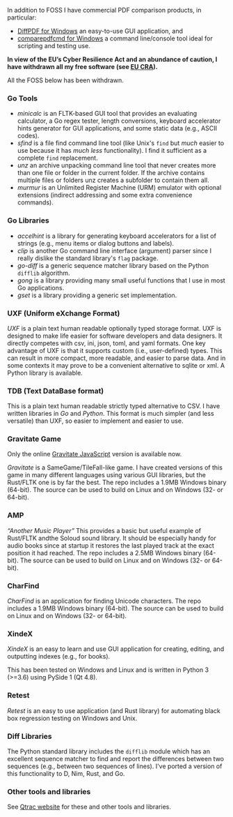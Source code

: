 In addition to FOSS I have commercial PDF comparison products, in particular:
- [DiffPDF for Windows](https://www.qtrac.eu/diffpdf.html) an easy-to-use GUI application, and
- [comparepdfcmd for Windows](https://www.qtrac.eu/comparepdfcmd.html) a command line/console tool ideal for scripting and testing use.

**In view of the EU’s Cyber Resilience Act and an abundance of caution, I
have withdrawn all my free software (see
[EU CRA](https://en.wikipedia.org/wiki/Cyber_Resilience_Act#Criticism)).**

All the FOSS below has been withdrawn.

### Go Tools

- *minicalc* is an FLTK-based GUI tool that provides an evaluating calculator, a Go regex tester, length conversions, keyboard accelerator hints generator for GUI applications, and some static data (e.g., ASCII codes).
- *sfind* is a file find command line tool (like Unix's `find` but _much_ easier to use because it has _much less_ functionality). I find it sufficient as a complete `find` replacement.
- *unz* an archive unpacking command line tool that never creates more than one file or folder in the current folder. If the archive contains multiple files or folders unz creates a subfolder to contain them all.
- *murmur* is an Unlimited Register Machine (URM) emulator with optional extensions (indirect addressing and some extra convenience commands).

### Go Libraries

- *accelhint* is a library for generating keyboard accelerators for a list of strings (e.g., menu items or dialog buttons and labels).
- *clip* is another Go command line interface (argument) parser since I really dislike the standard library's `flag` package.
- *go-diff* is a generic sequence matcher library based on the Python `difflib` algorithm.
- *gong* is a library providing many small useful functions that I use in most Go applications.
- *gset* is a library providing a generic set implementation.

### UXF (Uniform eXchange Format)

*UXF* is a plain text human readable optionally typed storage format. UXF is designed to make life easier for software developers and data designers. It directly competes with csv, ini, json, toml, and yaml formats. One key advantage of UXF is that it supports custom (i.e., user-defined) types. This can result in more compact, more readable, and easier to parse data. And in some contexts it may prove to be a convenient alternative to sqlite or xml. A Python
library is available.

### TDB (Text DataBase format)

This is a plain text human readable strictly typed alternative to CSV. I have written libraries in
*Go* and *Python*. This format is much simpler (and less versatile) than UXF, so easier to implement and easier to use.

### Gravitate Game

Only the online [Gravitate JavaScript](https://www.qtrac.eu/gravitate.html) version is available now.

*Gravitate* is a SameGame/TileFall-like game.
I have created versions of this game in many different languages using various GUI libraries, but the Rust/FLTK one is by far the best.
The repo includes a 1.9MB Windows binary (64-bit).
The source can be used to build on Linux and on Windows (32- or 64-bit).

### AMP 
*“Another Music Player”*
This provides a basic but useful example of Rust/FLTK andthe Soloud sound library.
It should be especially handy for audio books since at startup it restores
the last played track at the exact position it had reached.
The repo includes a 2.5MB Windows binary (64-bit).
The source can be used to build on Linux and on Windows (32- or 64-bit).

### CharFind
*CharFind* is an application for finding Unicode characters.
The repo includes a 1.9MB Windows binary (64-bit).
The source can be used to build on Linux and on Windows (32- or 64-bit).

### XindeX

*XindeX* is an easy to learn and use GUI application for creating, editing, and outputting indexes (e.g., for books).

This has been tested on Windows and Linux and is written in Python 3 (>=3.6) using PySide 1 (Qt 4.8).

### Retest

*Retest* is an easy to use application (and Rust library) for automating black box regression testing on Windows and Unix.

### Diff Libraries

The Python standard library includes the `difflib` module which has an excellent sequence matcher to find and report the differences between two sequences (e.g., between two sequences of lines). I've ported a version of this functionality to D, Nim, Rust, and Go.

### Other tools and libraries

See [Qtrac website](https://www.qtrac.eu/sitemap.html) for these and other tools and libraries.
